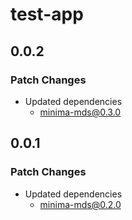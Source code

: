 # test-app

## 0.0.2

### Patch Changes

- Updated dependencies
  - minima-mds@0.3.0

## 0.0.1

### Patch Changes

- Updated dependencies
  - minima-mds@0.2.0
